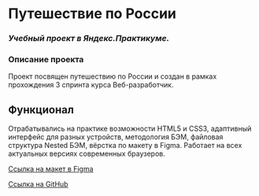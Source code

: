 # Путешествие по России

### *Учебный проект в Яндекс.Практикуме.*
  
### Описание проекта
Проект посвящен путешествию по России и создан в рамках прохождения 3 спринта курса Веб-разработчик.

## Функционал
Отрабатывались на практике возможности HTML5 и CSS3,
адаптивный интерфейс для разных устройств, методология БЭМ, файловая структура Nested БЭМ, вёрстка по макету в Figma.
Работает на всех актуальных версиях современных браузеров.

[Ссылка на макет в Figma](https://www.figma.com/file/5S2WSbEFL6awjVWJ0NWL8Q/Sprint-3_-Russia-_-desktop-mobile?node-id=28503%3A0)

[Ссылка на GitHub](https://github.com/NadezhdaAleshkina/russian-travel.git)
